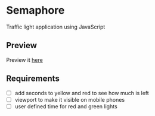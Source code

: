 # Semaphore
Traffic light application using JavaScript

## Preview
Preview it [here](https://rawgit.com/happyHooman/Semaphore/master/index.html)

## Requirements
 - [ ] add seconds to yellow and red to see how much is left
 - [ ] viewport to make it visible on mobile phones
 - [ ] user defined time for red and green lights
